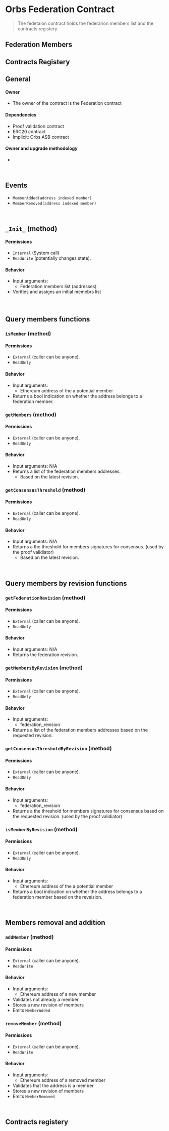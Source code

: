 # Orbs Federation Contract
> The fedetaion contract holds the federarion members list and the contracts registery.

## Federation Members

## Contracts Registery
<!-- TBD swithc to a more generic format of {"name", address} pair so the federation contract does not need to be upgraded -->

## General 

#### Owner
* The owner of the contract is the Federation contract

#### Dependencies
* Proof validation contract
* ERC20 contract
* Implicit: Orbs ASB contract

#### Owner and upgrade methodology
* 

&nbsp;
## Events
* `MemberAdded(address indexed member)`
* `MemberRemoved(address indexed member)`

&nbsp;
## `_Init_` (method)

#### Permissions
* `Internal` (System call)
* `ReadWrite` (potentially changes state).

#### Behavior
* Input arguments:
  * Federation members list (addresses)
* Verifies and assigns an initial memebrs list 
#### 

&nbsp;
## Query members functions


### `isMember` (method)
<!-- TODO revisions -->
#### Permissions
* `External` (caller can be anyone).
* `ReadOnly`

#### Behavior
* Input arguments:
  * Ethereum address of the a potential member
* Returns a bool indication on whether the address belongs to a federation member.


### `getMembers` (method)

#### Permissions
* `External` (caller can be anyone).
* `ReadOnly`

#### Behavior
* Input arguments: N/A
* Returns a list of the federation members addresses.
  * Based on the latest revision.


### `getConsensusThreshold` (method)

#### Permissions
* `External` (caller can be anyone).
* `ReadOnly`

#### Behavior
* Input arguments: N/A
* Returns a the threshold for members signatures for consensus. (used by the proof validiator)
  * Based on the latest revision.


&nbsp;
## Query members by revision functions


### `getFederationRevision` (method)

#### Permissions
* `External` (caller can be anyone).
* `ReadOnly`

#### Behavior
* Input arguments: N/A
* Returns the federation revision.


### `getMembersByRevision` (method)

#### Permissions
* `External` (caller can be anyone).
* `ReadOnly`

#### Behavior
* Input arguments: 
  * federation_revision
* Returns a list of the federation members addresses based on the requested revision.


### `getConsensusThresholdByRevision` (method)

#### Permissions
* `External` (caller can be anyone).
* `ReadOnly`

#### Behavior
* Input arguments: 
  * federation_revision
* Returns a the threshold for members signatures for consensus based on the requested revision. (used by the proof validiator)


### `isMemberByRevision` (method) 
<!-- not implemented -->

#### Permissions
* `External` (caller can be anyone).
* `ReadOnly`

#### Behavior
* Input arguments:
  * Ethereum address of the a potential member
* Returns a bool indication on whether the address belongs to a federation member based on the reveision.


&nbsp;
## Members removal and addition

### `addMember` (method) 

#### Permissions
* `External` (caller can be anyone).
* `ReadWrite`

#### Behavior
* Input arguments:
  * Ethereum address of a new member
* Validates not already a member
* Stores a new revision of members
* Emits `MemberAdded`


### `removeMember` (method) 

#### Permissions
* `External` (caller can be anyone).
* `ReadWrite`

#### Behavior
* Input arguments:
  * Ethereum address of a removed member
* Validates that the address is a member
* Stores a new revision of members
* Emits `MemberRemoved`


&nbsp;
## Contracts registery



